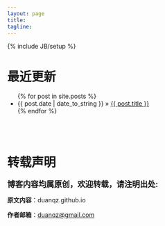 ```yaml
---
layout: page
title:
tagline:
---
```


{% include JB/setup %}

最近更新
===

<ul class="posts">
  {% for post in site.posts %}
    <li><span>{{ post.date | date_to_string }}</span> &raquo; <a href="{{ BASE_PATH }}{{ post.url }}">{{ post.title }}</a></li>
  {% endfor %}
</ul>

<br/><br/>

转载声明
===

<font size="4"><b>博客内容均属原创，欢迎转载，请注明出处:</b></font><br/>

 **原文内容**：duanqz.github.io
 
 **作者邮箱**：duanqz@gmail.com
